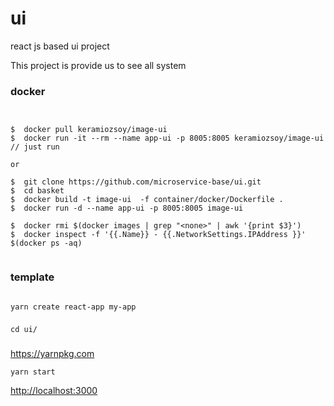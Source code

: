 # ui
react js based ui project



This project is provide us to see all system


### docker 

```


$  docker pull keramiozsoy/image-ui
$  docker run -it --rm --name app-ui -p 8005:8005 keramiozsoy/image-ui // just run

or

$  git clone https://github.com/microservice-base/ui.git
$  cd basket
$  docker build -t image-ui  -f container/docker/Dockerfile . 
$  docker run -d --name app-ui -p 8005:8005 image-ui

$  docker rmi $(docker images | grep "<none>" | awk '{print $3}')
$  docker inspect -f '{{.Name}} - {{.NetworkSettings.IPAddress }}' $(docker ps -aq)


```

### template
```

yarn create react-app my-app

```

### 
`cd ui/`

### 
https://yarnpkg.com

`yarn start`

[http://localhost:3000](http://localhost:3000)
